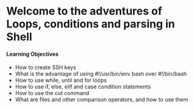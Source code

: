 <h1>Welcome to the adventures of Loops, conditions and parsing in Shell</h1>
<h4>Learning Objectives</h4>
<ul>
<li>How to create SSH keys</li>
<li>What is the advantage of using #!/usr/bin/env bash over #!/bin/bash</li>
<li>How to use while, until and for loops</li>
<li>How to use if, else, elif and case condition statements</li>
<li>How to use the cut command</li>
<li>What are files and other comparison operators, and how to use them</li>
</ul>
